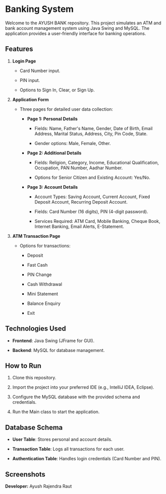 Banking System
==============

Welcome to the AYUSH BANK repository. This project simulates an ATM and bank account management system using Java Swing and MySQL. The application provides a user-friendly interface for banking operations.

Features
--------

1.  **Login Page**
    
    *   Card Number input.
        
    *   PIN input.
        
    *   Options to Sign In, Clear, or Sign Up.
        
2.  **Application Form**
    
    *   Three pages for detailed user data collection:
        
        *   **Page 1: Personal Details**
            
            *   Fields: Name, Father's Name, Gender, Date of Birth, Email Address, Marital Status, Address, City, Pin Code, State.
                
            *   Gender options: Male, Female, Other.
                
        *   **Page 2: Additional Details**
            
            *   Fields: Religion, Category, Income, Educational Qualification, Occupation, PAN Number, Aadhar Number.
                
            *   Options for Senior Citizen and Existing Account: Yes/No.
                
        *   **Page 3: Account Details**
            
            *   Account Types: Saving Account, Current Account, Fixed Deposit Account, Recurring Deposit Account.
                
            *   Fields: Card Number (16 digits), PIN (4-digit password).
                
            *   Services Required: ATM Card, Mobile Banking, Cheque Book, Internet Banking, Email Alerts, E-Statement.
                
3.  **ATM Transaction Page**
    
    *   Options for transactions:
        
        *   Deposit
            
        *   Fast Cash
            
        *   PIN Change
            
        *   Cash Withdrawal
            
        *   Mini Statement
            
        *   Balance Enquiry
            
        *   Exit
            

Technologies Used
-----------------

*   **Frontend**: Java Swing (JFrame for GUI).
    
*   **Backend**: MySQL for database management.
    

How to Run
----------

1.  Clone this repository.
    
2.  Import the project into your preferred IDE (e.g., IntelliJ IDEA, Eclipse).
    
3.  Configure the MySQL database with the provided schema and credentials.
    
4.  Run the Main class to start the application.
    

Database Schema
---------------

*   **User Table**: Stores personal and account details.
    
*   **Transaction Table**: Logs all transactions for each user.
    
*   **Authentication Table**: Handles login credentials (Card Number and PIN).
    

Screenshots
-----------

**Developer:** Ayush Rajendra Raut
